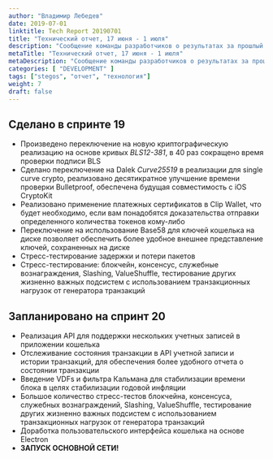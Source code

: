 ```yaml
---
author: "Владимир Лебедев"
date: 2019-07-01
linktitle: Tech Report 20190701
title: "Технический отчет, 17 июня - 1 июля"
description: "Сообщение команды разработчиков о результатах за прошлый спринт и о запланированных действиях на следующий."
metaTitle: "Технический отчет, 17 июня - 1 июля"
metaDescription: "Сообщение команды разработчиков о результатах за прошлый спринт и о запланированных действиях на следующий."
categories: [ "DEVELOPMENT" ]
tags: ["stegos", "отчет", "технология"]
weight: 7
draft: false
---
```


## Сделано в спринте 19
- Произведено переключение на новую криптографическую реализацию на основе кривых *BLS12-381*, в 40 раз сокращено время проверки подписи BLS
- Сделано переключение на Dalek *Curve25519* в реализации для single curve crypto, реализовано десятикратное улучшение времени проверки Bulletproof, обеспечена будущая совместимость с iOS CryptoKit
- Реализовано применение платежных сертификатов в Clip Wallet, что будет необходимо, если вам понадобятся доказательства отправки определенного количества токенов кому-либо
- Переключение на использование Base58 для ключей кошелька на диске позволяет обеспечить более удобное внешнее представление ключей, сохраненных на диске
- Стресс-тестирование задержки и потери пакетов
- Стресс-тестирование: блокчейн, консенсус, служебные вознаграждения, Slashing, ValueShuffle, тестирование других жизненно важных подсистем с использованием транзакционных нагрузок от генератора транзакций

## Запланировано на спринт 20
- Реализация API для поддержки нескольких учетных записей в приложении кошелька
- Отслеживание состояния транзакции в API учетной записи и истории транзакций, для обеспечения более удобного отчета о состоянии транзакции
- Введение VDFs и фильтра Кальмана для стабилизации времени блока в целях стабилизации годовой инфляции
- Большое количество стресс-тестов блокчейна, консенсуса, служебных вознаграждений, Slashing, ValueShuffle, тестирование других жизненно важных подсистем с использованием транзакционных нагрузок от генератора транзакций
- Доработка пользовательского интерфейса кошелька на основе Electron
- **ЗАПУСК ОСНОВНОЙ СЕТИ!**
